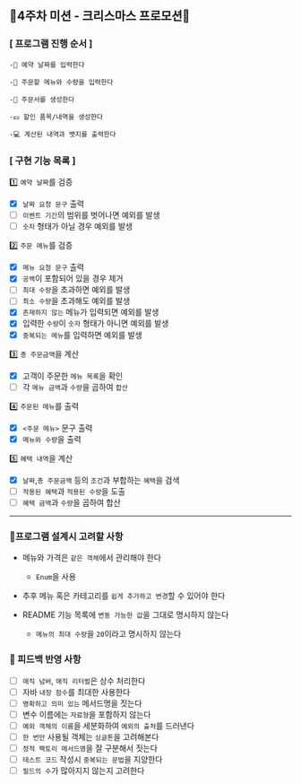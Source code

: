 ## 🎄4주차 미션 - 크리스마스 프로모션🥂

### [ 프로그램 진행 순서 ]

````
-📆 예약 날짜를 입력한다

-🍖 주문할 메뉴와 수량을 입력한다

-🧾 주문서를 생성한다

-💵 할인 품목/내역을 생성한다

-💻 계산된 내역과 뱃지를 출력한다
````

### [ 구현 기능 목록 ]

1️⃣ `예약 날짜`를 검증

- [x] `날짜 요청 문구` 출력
- [ ] `이벤트 기간`의 범위를 벗어나면 예외를 발생
- [ ] `숫자` 형태가 아닐 경우 예외를 발생

2️⃣ `주문 메뉴`를 검증

- [x] `메뉴 요청 문구` 출력
- [x] `공백`이 포함되어 있을 경우 제거
- [ ] `최대 수량`을 초과하면 예외를 발생
- [ ] `최소 수량`을 초과해도 예외를 발생
- [x] `존재하지 않는` 메뉴가 입력되면 예외를 발생
- [x] 입력한 `수량`이 `숫자` 형태가 아니면 예외를 발생
- [x] `중복되는 메뉴`를 입력하면 예외를 발생

3️⃣ `총 주문금액`을 계산

- [x] 고객이 주문한 `메뉴 목록`을 확인
- [ ] 각 `메뉴 금액`과 `수량`을 곱하여 `합산`

4️⃣ `주문된 메뉴`를 출력

- [x] `<주문 메뉴>` 문구 출력
- [x] `메뉴와 수량`을 출력

5️⃣ `혜택 내역`을 계산

- [x] `날짜`,`총 주문금액` 등의 `조건`과 부합하는 `혜택`을 검색
- [ ] `적용된 혜택`과 `적용된 수량`을 도출
- [ ] `혜택 금액`과 `수량`을 곱하여 합산

---

### 🎈프로그램 설계시 고려할 사항

- 메뉴와 가격은 `같은 객체`에서 관리해야 한다
    - `Enum`을 사용

- 추후 메뉴 혹은 카테고리를 `쉽게 추가하고 변경`할 수 있어야 한다

- README 기능 목록에 `변동 가능한 값`을 그대로 명시하지 않는다
    - `메뉴의 최대 수량`을 `20`이라고 명시하지 않는다

### 💎 피드백 반영 사항

- [ ] `매직 넘버`, `매직 리터럴`은 상수 처리한다
- [ ] 자바 `내장 함수`를 최대한 사용한다
- [ ] `명확하고 의미 있는` 메서드명을 짓는다
- [ ] 변수 이름에는 `자료형`을 포함하지 않는다
- [ ] `예외 객체의 이름`을 세분화하여 `예외의 출처`를 드러낸다
- [ ] `한 번만` 사용될 객체는 `싱글톤`을 고려해본다
- [ ] `정적 팩토리 메서드명`을 잘 구분해서 짓는다
- [ ] `테스트 코드` 작성시 `중복되는 문법`을 지양한다
- [ ] `필드의 수`가 많아지지 않는지 고려한다